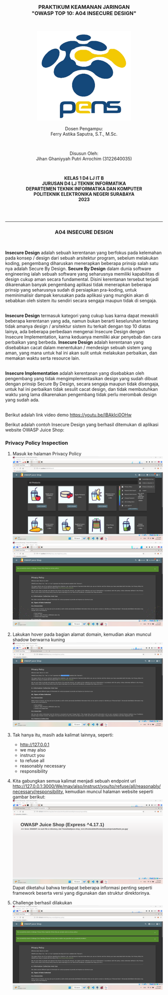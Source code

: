 <div class="cover" align="center">

<h3>
    <b>PRAKTIKUM KEAMANAN JARINGAN</b><br>
    "OWASP TOP 10: A04 INSECURE DESIGN"
</h3><br>

<img src="../Images/Logo_PENS.png" width="300"><br>

<p>Dosen Pengampu:<br>
Ferry Astika Saputra, S.T., M.Sc.</p> <br>

<p>Disusun Oleh:<br>
Jihan Ghaniyyah Putri Arrochim (3122640035)</p><br>

<p>
    <b>
        KELAS 1 D4 LJ IT B <br>
        JURUSAN D4 LJ TEKNIK INFORMATIKA <br>
        DEPARTEMEN TEKNIK INFORMATIKA DAN KOMPUTER <br> 
        POLITEKNIK ELEKTRONIKA NEGERI SURABAYA <br>
        2023
    </b>
</p>

</div> <br><br>

<div class="isiLaporan">

<hr>

<h3 align="center"> A04 INSECURE DESIGN </h3> <br>

**Insecure Design** adalah sebuah kerentanan yang berfokus pada kelemahan pada konsep / design dari sebuah arsitektur program, sebelum melakukan koding, pengembang diharuskan menerapkan beberapa prinsip salah satu nya adalah Secure By Design. **Secure By Design** dalam dunia software engineering ialah sebuah software yang seharusnya memiliki kapabilitas di design cukup aman secara fundamental. Disini kerentanan tersebut terjadi dikarenakan banyak pengembang aplikasi tidak menerapkan beberapa prinsip yang seharusnya sudah di persiapkan pra-koding, untuk meminimalisir dampak kerusakan pada aplikasi yang mungkin akan di sebabkan oleh sistem itu sendiri secara sengaja maupun tidak di sengaja. <br><br>

**Insecure Design** termasuk kategori yang cukup luas karna dapat mewakili beberapa kerentanan yang ada, namun bukan berarti keseluruhan tentang tidak amanya design / arsitektur sistem itu terkait dengan top 10 diatas lainya, ada beberapa perbedaan mengenai Insecure Design dengan Insecure Implementation, karna keduanya memiliki akar penyebab dan cara perbaikan yang berbeda. **Insecure Design** adalah kerentanan yang disebabkan cacat dalam menentukan / mendesign sebuah sistem yang aman, yang mana untuk hal ini akan sulit untuk melakukan perbaikan, dan memakan waktu serta resource lain. <br><br>

**Insecure Implementation** adalah kerentanan yang disebabkan oleh pengembang yang tidak mengimplementasikan design yang sudah dibuat dengan prinsip Secure By Design, secara sengaja maupun tidak disengaja, untuk hal ini perbaikan tidak sesulit cacat design, dan tidak membutuhkan waktu yang lama dikarenakan pengembang tidak perlu merombak design yang sudah ada.<br><br>

Berikut adalah link video demo https://youtu.be/IBAkIci0OHw

Berikut adalah contoh Insecure Design yang berhasil ditemukan di aplikasi website OWASP Juice Shop:

### Privacy Policy Inspection

1. Masuk ke halaman Privacy Policy
   <img src="../Images/Task 6 - A03 Injection/9.png" >
   <img src="../Images/Task 6 - A03 Injection/10.png" >
2. Lakukan hover pada bagian alamat domain, kemudian akan muncul shadow berwarna kuning
   <img src="../Images/Task 6 - A03 Injection/11.png" >

3. Tak hanya itu, masih ada kalimat lainnya, seperti:

    - http://127.0.0.1
    - we may also
    - instruct you
    - to refuse all
    - reasonably necessary
    - responsibility <br>

4. Kita gabungkan semua kalimat menjadi sebuah endpoint url http://127.0.0.1:3000/We/may/also/instruct/you/to/refuse/all/reasonably/necessary/responsibility, kemudian muncul halaman website seperti gambar berikut:
   <img src="../Images/Task 6 - A03 Injection/12.png" >
   Dapat diketahui bahwa terdapat beberapa informasi penting seperti framework beserta versi yang digunakan dan struktur direktorinya.

5. Challenge berhasil dilakukan
   <img src="../Images/Task 6 - A03 Injection/13.png" >

</div>
